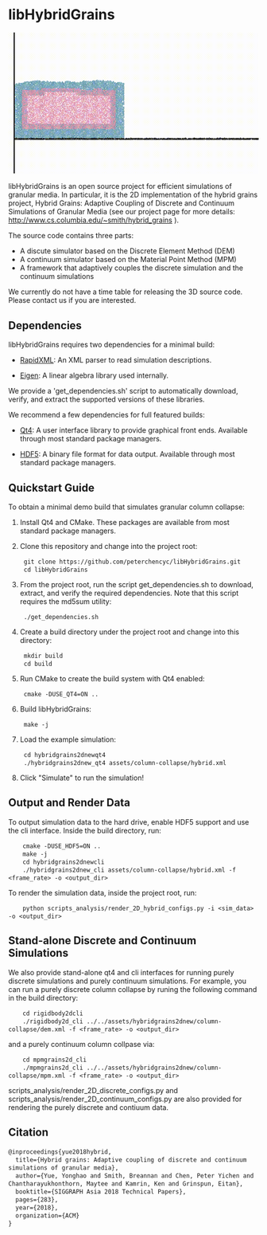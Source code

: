libHybridGrains
=======================================
<p float="left">
<img src="clips/column-collapse.gif"/>
</p>

libHybridGrains is an open source project for efficient simulations of granular media. In particular, it is the 2D implementation of the hybrid grains project, Hybrid Grains: Adaptive Coupling of Discrete and Continuum Simulations of Granular Media (see our project page for more details: http://www.cs.columbia.edu/~smith/hybrid_grains ).

The source code contains three parts:
 - A discute simulator based on the Discrete Element Method (DEM)
 - A continuum simulator based on the Material Point Method (MPM)
 - A framework that adaptively couples the discrete simulation and the continuum simulations

We currently do not have a time table for releasing the 3D source code. Please contact us if you are interested.

Dependencies
---------------------

libHybridGrains requires two dependencies for a minimal build:

* [RapidXML](http://rapidxml.sourceforge.net/): An XML parser to read simulation descriptions.

* [Eigen](http://eigen.tuxfamily.org/): A linear algebra library used internally.

We provide a 'get_dependencies.sh' script to automatically download, verify, and extract the supported versions of these libraries.

We recommend a few dependencies for full featured builds:

* [Qt4](http://qt.digia.com/): A user interface library to provide graphical front ends. Available through most standard package managers.

* [HDF5](https://www.hdfgroup.org/HDF5/): A binary file format for data output. Available through most standard package managers.

Quickstart Guide
----------------

To obtain a minimal demo build that simulates granular column collapse:

1. Install Qt4 and CMake. These packages are available from most standard package managers.

2. Clone this repository and change into the project root:

        git clone https://github.com/peterchencyc/libHybridGrains.git
        cd libHybridGrains

3. From the project root, run the script get_dependencies.sh to download, extract, and verify the required dependencies. Note that this script requires the md5sum utility:

        ./get_dependencies.sh

4. Create a build directory under the project root and change into this directory:

        mkdir build
        cd build

5. Run CMake to create the build system with Qt4 enabled:

        cmake -DUSE_QT4=ON ..

6. Build libHybridGrains:

        make -j

7. Load the example simulation:

        cd hybridgrains2dnewqt4
        ./hybridgrains2dnew_qt4 assets/column-collapse/hybrid.xml

8. Click "Simulate" to run the simulation!

Output and Render Data
----------------
To output simulation data to the hard drive, enable HDF5 support and use the cli interface. Inside the build directory, run:

        cmake -DUSE_HDF5=ON ..
        make -j
        cd hybridgrains2dnewcli
        ./hybridgrains2dnew_cli assets/column-collapse/hybrid.xml -f <frame_rate> -o <output_dir>

To render the simulation data, inside the project root, run:

        python scripts_analysis/render_2D_hybrid_configs.py -i <sim_data> -o <output_dir>

Stand-alone Discrete and Continuum Simulations
----------------
We also provide stand-alone qt4 and cli interfaces for running purely discrete simulations and purely continuum simulations. For example, you can run a purely discrete column collapse by runing the following command in the build directory:

        cd rigidbody2dcli
        ./rigidbody2d_cli ../../assets/hybridgrains2dnew/column-collapse/dem.xml -f <frame_rate> -o <output_dir>

and a purely continuum column collpase via:

        cd mpmgrains2d_cli
        ./mpmgrains2d_cli ../../assets/hybridgrains2dnew/column-collapse/mpm.xml -f <frame_rate> -o <output_dir>

scripts_analysis/render_2D_discrete_configs.py and scripts_analysis/render_2D_continuum_configs.py are also provided for rendering the purely discrete and contiuum data.

Citation
---------------
```
@inproceedings{yue2018hybrid,
  title={Hybrid grains: Adaptive coupling of discrete and continuum simulations of granular media},
  author={Yue, Yonghao and Smith, Breannan and Chen, Peter Yichen and Chantharayukhonthorn, Maytee and Kamrin, Ken and Grinspun, Eitan},
  booktitle={SIGGRAPH Asia 2018 Technical Papers},
  pages={283},
  year={2018},
  organization={ACM}
}
```
